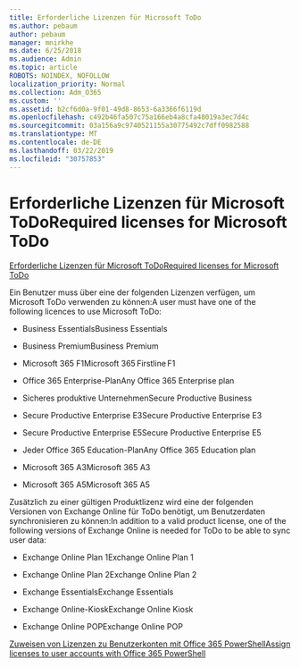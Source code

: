```yaml
---
title: Erforderliche Lizenzen für Microsoft ToDo
ms.author: pebaum
author: pebaum
manager: mnirkhe
ms.date: 6/25/2018
ms.audience: Admin
ms.topic: article
ROBOTS: NOINDEX, NOFOLLOW
localization_priority: Normal
ms.collection: Adm_O365
ms.custom: ''
ms.assetid: b2cf6d0a-9f01-49d8-8653-6a3366f6119d
ms.openlocfilehash: c492b46fa507c75a166eb4a8cfa48019a3ec7d4c
ms.sourcegitcommit: 03a156a9c9740521155a30775492c7dff0982588
ms.translationtype: MT
ms.contentlocale: de-DE
ms.lasthandoff: 03/22/2019
ms.locfileid: "30757853"
---
```

# <a name="required-licenses-for-microsoft-todo"></a><span data-ttu-id="d9cfa-102">Erforderliche Lizenzen für Microsoft ToDo</span><span class="sxs-lookup"><span data-stu-id="d9cfa-102">Required licenses for Microsoft ToDo</span></span>

[<span data-ttu-id="d9cfa-103">Erforderliche Lizenzen für Microsoft ToDo</span><span class="sxs-lookup"><span data-stu-id="d9cfa-103">Required licenses for Microsoft ToDo</span></span>](https://support.office.com/article/381e9d1b-c500-49b5-973e-890fd86528d7.aspx)
  
<span data-ttu-id="d9cfa-104">Ein Benutzer muss über eine der folgenden Lizenzen verfügen, um Microsoft ToDo verwenden zu können:</span><span class="sxs-lookup"><span data-stu-id="d9cfa-104">A user must have one of the following licences to use Microsoft ToDo:</span></span>
  
- <span data-ttu-id="d9cfa-105">Business Essentials</span><span class="sxs-lookup"><span data-stu-id="d9cfa-105">Business Essentials</span></span>
    
- <span data-ttu-id="d9cfa-106">Business Premium</span><span class="sxs-lookup"><span data-stu-id="d9cfa-106">Business Premium</span></span>
    
- <span data-ttu-id="d9cfa-107">Microsoft 365 F1</span><span class="sxs-lookup"><span data-stu-id="d9cfa-107">Microsoft 365 Firstline F1</span></span>
    
- <span data-ttu-id="d9cfa-108">Office 365 Enterprise-Plan</span><span class="sxs-lookup"><span data-stu-id="d9cfa-108">Any Office 365 Enterprise plan</span></span>
    
- <span data-ttu-id="d9cfa-109">Sicheres produktive Unternehmen</span><span class="sxs-lookup"><span data-stu-id="d9cfa-109">Secure Productive Business</span></span>
    
- <span data-ttu-id="d9cfa-110">Secure Productive Enterprise E3</span><span class="sxs-lookup"><span data-stu-id="d9cfa-110">Secure Productive Enterprise E3</span></span>
    
- <span data-ttu-id="d9cfa-111">Secure Productive Enterprise E5</span><span class="sxs-lookup"><span data-stu-id="d9cfa-111">Secure Productive Enterprise E5</span></span>
    
- <span data-ttu-id="d9cfa-112">Jeder Office 365 Education-Plan</span><span class="sxs-lookup"><span data-stu-id="d9cfa-112">Any Office 365 Education plan</span></span>
    
- <span data-ttu-id="d9cfa-113">Microsoft 365 A3</span><span class="sxs-lookup"><span data-stu-id="d9cfa-113">Microsoft 365 A3</span></span>
    
- <span data-ttu-id="d9cfa-114">Microsoft 365 A5</span><span class="sxs-lookup"><span data-stu-id="d9cfa-114">Microsoft 365 A5</span></span>
    
<span data-ttu-id="d9cfa-115">Zusätzlich zu einer gültigen Produktlizenz wird eine der folgenden Versionen von Exchange Online für ToDo benötigt, um Benutzerdaten synchronisieren zu können:</span><span class="sxs-lookup"><span data-stu-id="d9cfa-115">In addition to a valid product license, one of the following versions of Exchange Online is needed for ToDo to be able to sync user data:</span></span> 
  
- <span data-ttu-id="d9cfa-116">Exchange Online Plan 1</span><span class="sxs-lookup"><span data-stu-id="d9cfa-116">Exchange Online Plan 1</span></span>
    
- <span data-ttu-id="d9cfa-117">Exchange Online Plan 2</span><span class="sxs-lookup"><span data-stu-id="d9cfa-117">Exchange Online Plan 2</span></span>
    
- <span data-ttu-id="d9cfa-118">Exchange Essentials</span><span class="sxs-lookup"><span data-stu-id="d9cfa-118">Exchange Essentials</span></span>
    
- <span data-ttu-id="d9cfa-119">Exchange Online-Kiosk</span><span class="sxs-lookup"><span data-stu-id="d9cfa-119">Exchange Online Kiosk</span></span>
    
- <span data-ttu-id="d9cfa-120">Exchange Online POP</span><span class="sxs-lookup"><span data-stu-id="d9cfa-120">Exchange Online POP</span></span>
    
[<span data-ttu-id="d9cfa-121">Zuweisen von Lizenzen zu Benutzerkonten mit Office 365 PowerShell</span><span class="sxs-lookup"><span data-stu-id="d9cfa-121">Assign licenses to user accounts with Office 365 PowerShell</span></span>](https://docs.microsoft.com/office365/enterprise/powershell/assign-licenses-to-user-accounts-with-office-365-powershell )
  

